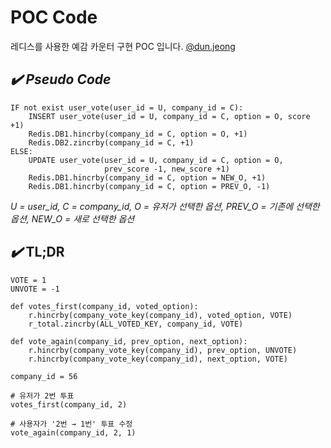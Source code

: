 # POC Code

레디스를 사용한 예감 카운터 구현 POC 입니다. [@dun.jeong](https://kakaobank.agit.io/users/300243316)

## *✔️ Pseudo Code*

```
IF not exist user_vote(user_id = U, company_id = C):
    INSERT user_vote(user_id = U, company_id = C, option = O, score +1)
    Redis.DB1.hincrby(company_id = C, option = O, +1)
    Redis.DB2.zincrby(company_id = C, +1)
ELSE:
    UPDATE user_vote(user_id = U, company_id = C, option = O, 
                     prev_score -1, new_score +1)
    Redis.DB1.hincrby(company_id = C, option = NEW_O, +1)
    Redis.DB1.hincrby(company_id = C, option = PREV_O, -1)
```

_U = user\_id,_
_C = company\_id,_
_O = 유저가 선택한 옵션, PREV\_O = 기존에 선택한 옵션, NEW\_O = 새로 선택한 옵션_

## *✔️* TL;DR

```
VOTE = 1
UNVOTE = -1

def votes_first(company_id, voted_option):
    r.hincrby(company_vote_key(company_id), voted_option, VOTE)
    r_total.zincrby(ALL_VOTED_KEY, company_id, VOTE)

def vote_again(company_id, prev_option, next_option):
    r.hincrby(company_vote_key(company_id), prev_option, UNVOTE)
    r.hincrby(company_vote_key(company_id), next_option, VOTE)

company_id = 56

# 유저가 2번 투표
votes_first(company_id, 2)

# 사용자가 '2번 → 1번' 투표 수정
vote_again(company_id, 2, 1)
```